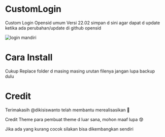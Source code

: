 # CustomLogin
Custom Login Opensid umum Versi 22.02 
simpan d sini agar dapat d update ketika ada perubahan/update di github opensid

![login mandiri](https://user-images.githubusercontent.com/35319600/155640932-be38f166-b89f-4155-9a6d-0ed61d3783d8.png)

# Cara Install

Cukup Replace folder d masing masing urutan filenya jangan lupa backup dulu

# Credit

Terimakasih @dikisiswanto telah membantu merealisasikan 🤝

Credit Theme para pembuat theme d luar sana, mohon maaf lupa 😰

Jika ada yang kurang cocok silakan bisa dikembangkan sendiri
